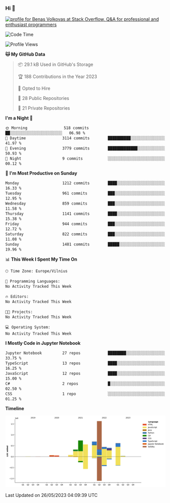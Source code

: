 ### Hi 👋
<a href="https://stackoverflow.com/users/14954249/benas-volkovas"><img src="https://stackoverflow.com/users/flair/14954249.png?theme=dark" width="208" height="58" alt="profile for Benas Volkovas at Stack Overflow, Q&amp;A for professional and enthusiast programmers" title="profile for Benas Volkovas at Stack Overflow, Q&amp;A for professional and enthusiast programmers"></a>

<!--START_SECTION:waka-->
![Code Time](http://img.shields.io/badge/Code%20Time-1%2C456%20hrs%2012%20mins-blue)

![Profile Views](http://img.shields.io/badge/Profile%20Views-0-blue)

**🐱 My GitHub Data** 

> 📦 29.1 kB Used in GitHub's Storage 
 > 
> 🏆 188 Contributions in the Year 2023
 > 
> 💼 Opted to Hire
 > 
> 📜 28 Public Repositories 
 > 
> 🔑 21 Private Repositories 
 > 
**I'm a Night 🦉** 

```text
🌞 Morning                518 commits         ██░░░░░░░░░░░░░░░░░░░░░░░   06.98 % 
🌆 Daytime                3114 commits        ██████████░░░░░░░░░░░░░░░   41.97 % 
🌃 Evening                3779 commits        █████████████░░░░░░░░░░░░   50.93 % 
🌙 Night                  9 commits           ░░░░░░░░░░░░░░░░░░░░░░░░░   00.12 % 
```
📅 **I'm Most Productive on Sunday** 

```text
Monday                   1212 commits        ████░░░░░░░░░░░░░░░░░░░░░   16.33 % 
Tuesday                  961 commits         ███░░░░░░░░░░░░░░░░░░░░░░   12.95 % 
Wednesday                859 commits         ███░░░░░░░░░░░░░░░░░░░░░░   11.58 % 
Thursday                 1141 commits        ████░░░░░░░░░░░░░░░░░░░░░   15.38 % 
Friday                   944 commits         ███░░░░░░░░░░░░░░░░░░░░░░   12.72 % 
Saturday                 822 commits         ███░░░░░░░░░░░░░░░░░░░░░░   11.08 % 
Sunday                   1481 commits        █████░░░░░░░░░░░░░░░░░░░░   19.96 % 
```


📊 **This Week I Spent My Time On** 

```text
🕑︎ Time Zone: Europe/Vilnius

💬 Programming Languages: 
No Activity Tracked This Week

🔥 Editors: 
No Activity Tracked This Week

🐱‍💻 Projects: 
No Activity Tracked This Week

💻 Operating System: 
No Activity Tracked This Week
```

**I Mostly Code in Jupyter Notebook** 

```text
Jupyter Notebook         27 repos            ████████░░░░░░░░░░░░░░░░░   33.75 % 
TypeScript               13 repos            ████░░░░░░░░░░░░░░░░░░░░░   16.25 % 
JavaScript               12 repos            ████░░░░░░░░░░░░░░░░░░░░░   15.00 % 
C#                       2 repos             █░░░░░░░░░░░░░░░░░░░░░░░░   02.50 % 
CSS                      1 repo              ░░░░░░░░░░░░░░░░░░░░░░░░░   01.25 % 
```



**Timeline**

![Lines of Code chart](https://raw.githubusercontent.com/BenasVolkovas/BenasVolkovas/main/assets/bar_graph.png)


 Last Updated on 26/05/2023 04:09:39 UTC
<!--END_SECTION:waka-->
